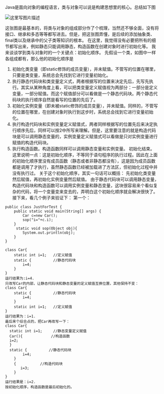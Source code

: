 Java是面向对象的编程语言，类与对象可以说是构建思想里的核心。总结如下图

![这里写图片描述](http://img.blog.csdn.net/20150627215045716)

这张图是最基本的，将类与对象的组成部分作了个梳理，当然还不够全面，没有将接口、继承和多态等等都写进去。但是，把这张图弄懂，是后续的添加抽象类、final类以及继承中的父子类等知识的根本。
  在这里，我觉得没有必要把所有的细节都写出来，例如静态只能调用静态，构造函数在创建对象时进行初始化等。
  我来谈谈学到类与对象时的一个关键点：初始化顺序。
  先假设一个类，如图中一样各组成都有，那么他的初始化顺序是
  

 1. 初始化类变量（即static修饰的成员变量），并未赋值。不管写的位置在哪里，只要是类变量，系统总会先找到它进行变量初始化。
 2. 执行静态代码块和类变量定义式，两者根据写的位置来决定先后，先写先执行。其实从某种角度上看，可以把类变量定义赋值视为两部分：一部分是定义变量，一部分赋值。而这个赋值部分可以看做是一个静态代码块。两个静态代码块的执行顺序自然是看写的位置的先后了。
 3. 初始化实例变量（即未被static修饰的成员变量），并未赋值。同样的，不管写的位置在哪里，在创建对象时执行到这步时，系统总会找到它进行变量初始化。
 4. 执行构造代码块和实例变量定义赋值式，两者同样根据写的位置先后来决定执行顺序先后，同样可以按2中所写来理解。但是，这里要注意的就是构造代码块是可以调用静态变量的，实例变量定义赋值式可以看做是只对实例变量进行赋值的构造代码块。
 5. 执行构造函数。构造函数同样可以调用静态变量和实例变量。
   初始化结束。
   这里说明一点：这是初始化顺序，不等同于语句程序的执行过程。因此在上面的初始化顺序里没有成员函数（静态或者非静态都没有），这是因为成员函数都是调用了才执行，虽然静态函数已经被加载进了方法区，但初始化过程中并没有执行过。
   关于这个初始化顺序，其实一句话可以概括：
  先初始化类变量然后赋值，再初始化实例变量然后赋值。
  由于静态代码块可以调用静态变量，构造代码块和构造函数可以调用实例变量和静态变量，这块很容易来个看似复杂的代码，将一个变量变来变去的，弄明白这个初始化顺序就会解决很快了。
  接下来，看几个例子来验证下：
  第一个：
```
public class JustForTest {
	public static void main(String[] args) {
		Car c=new Car();
		sop("i="+c.i);
	}
	 static void sop(Object obj){
		System.out.println(obj);
	}
}

class Car{
	static int i=1;   //定义赋值
	static {          //静态代码块
		i=4;
	}	
}
运行结果为:i=4.
只改写Car的内部，让静态代码块和静态变量的定义赋值互换位置，其他保持不变：
class Car{
	static {          //静态代码块
		i=4;
	}
	static int i=1;   //定义赋值	
}
运行结果为：i=1.
最后来个综合点的，把Car再改写一下：
class Car{
  static int i=1;     //静态变量定义赋值
  Car(){             //构造函数
  i=2;
  }
  static {          //静态代码块
		i=4;
	}
	{           //构造代码块
	   i=3;
	}
}
运行结果是：i=2.
按初始化顺序，构造函数是最后初始化的。
```


